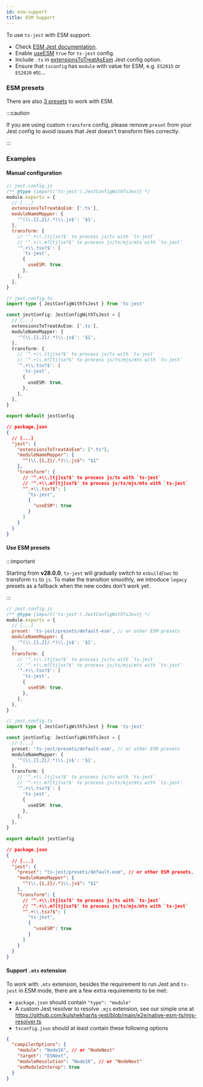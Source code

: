 ```yaml
---
id: esm-support
title: ESM Support
---
```


To use `ts-jest` with ESM support:

- Check [ESM Jest documentation](https://jestjs.io/docs/en/ecmascript-modules).
- Enable [useESM](../getting-started/options/useESM) `true` for `ts-jest` config.
- Include `.ts` in [extensionsToTreatAsEsm](https://jestjs.io/docs/en/next/configuration#extensionstotreatasesm-arraystring) Jest config option.
- Ensure that `tsconfig` has `module` with value for ESM, e.g. `ES2015` or `ES2020` etc...

### ESM presets

There are also [3 presets](../getting-started/presets.md) to work with ESM.

:::caution

If you are using custom `transform` config, please remove `preset` from your Jest config to avoid issues that Jest doesn't transform files correctly.

:::

### Examples

#### Manual configuration

```js tab
// jest.config.js
/** @type {import('ts-jest').JestConfigWithTsJest} */
module.exports = {
  // [...]
  extensionsToTreatAsEsm: ['.ts'],
  moduleNameMapper: {
    '^(\\.{1,2}/.*)\\.js$': '$1',
  },
  transform: {
    // '^.+\\.[tj]sx?$' to process js/ts with `ts-jest`
    // '^.+\\.m?[tj]sx?$' to process js/ts/mjs/mts with `ts-jest`
    '^.+\\.tsx?$': [
      'ts-jest',
      {
        useESM: true,
      },
    ],
  },
}
```

```ts tab
// jest.config.ts
import type { JestConfigWithTsJest } from 'ts-jest'

const jestConfig: JestConfigWithTsJest = {
  // [...]
  extensionsToTreatAsEsm: ['.ts'],
  moduleNameMapper: {
    '^(\\.{1,2}/.*)\\.js$': '$1',
  },
  transform: {
    // '^.+\\.[tj]sx?$' to process js/ts with `ts-jest`
    // '^.+\\.m?[tj]sx?$' to process js/ts/mjs/mts with `ts-jest`
    '^.+\\.tsx?$': [
      'ts-jest',
      {
        useESM: true,
      },
    ],
  },
}

export default jestConfig
```

```JSON tab
// package.json
{
  // [...]
  "jest": {
    "extensionsToTreatAsEsm": [".ts"],
    "moduleNameMapper": {
      "^(\\.{1,2}/.*)\\.js$": "$1"
    },
    "transform": {
      // '^.+\\.[tj]sx?$' to process js/ts with `ts-jest`
      // '^.+\\.m?[tj]sx?$' to process js/ts/mjs/mts with `ts-jest`
      "^.+\\.tsx?$": [
        "ts-jest",
        {
          "useESM": true
        }
      ]
    }
  }
}
```

#### Use ESM presets

:::important

Starting from **v28.0.0**, `ts-jest` will gradually switch to `esbuild`/`swc` to transform `ts` to `js`. To make the transition smoothly, we introduce `legacy` presets as a fallback when the new codes don't work yet.

:::

```js tab
// jest.config.js
/** @type {import('ts-jest').JestConfigWithTsJest} */
module.exports = {
  // [...]
  preset: 'ts-jest/presets/default-esm', // or other ESM presets
  moduleNameMapper: {
    '^(\\.{1,2}/.*)\\.js$': '$1',
  },
  transform: {
    // '^.+\\.[tj]sx?$' to process js/ts with `ts-jest`
    // '^.+\\.m?[tj]sx?$' to process js/ts/mjs/mts with `ts-jest`
    '^.+\\.tsx?$': [
      'ts-jest',
      {
        useESM: true,
      },
    ],
  },
}
```

```ts tab
// jest.config.ts
import type { JestConfigWithTsJest } from 'ts-jest'

const jestConfig: JestConfigWithTsJest = {
  // [...]
  preset: 'ts-jest/presets/default-esm', // or other ESM presets
  moduleNameMapper: {
    '^(\\.{1,2}/.*)\\.js$': '$1',
  },
  transform: {
    // '^.+\\.[tj]sx?$' to process js/ts with `ts-jest`
    // '^.+\\.m?[tj]sx?$' to process js/ts/mjs/mts with `ts-jest`
    '^.+\\.tsx?$': [
      'ts-jest',
      {
        useESM: true,
      },
    ],
  },
}

export default jestConfig
```

```JSON tab
// package.json
{
  // [...]
  "jest": {
    "preset": "ts-jest/presets/default-esm", // or other ESM presets,
    "moduleNameMapper": {
      "^(\\.{1,2}/.*)\\.js$": "$1"
    },
    "transform": {
      // '^.+\\.[tj]sx?$' to process js/ts with `ts-jest`
      // '^.+\\.m?[tj]sx?$' to process js/ts/mjs/mts with `ts-jest`
      "^.+\\.tsx?$": [
        "ts-jest",
        {
          "useESM": true
        }
      ]
    }
  }
}
```

#### Support `.mts` extension

To work with `.mts` extension, besides the requirement to run Jest and `ts-jest` in ESM mode, there are a few extra requirements to be met:

- `package.json` should contain `"type": "module"`
- A custom Jest resolver to resolve `.mjs` extension, see our simple one at https://github.com/kulshekhar/ts-jest/blob/main/e2e/native-esm-ts/mjs-resolver.ts
- `tsconfig.json` should at least contain these following options

```json
{
  "compilerOptions": {
    "module": "Node16", // or "NodeNext"
    "target": "ESNext",
    "moduleResolution": "Node16", // or "NodeNext"
    "esModuleInterop": true
  }
}
```
